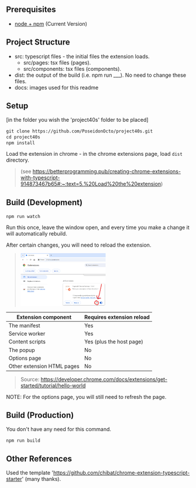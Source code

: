 ## Prerequisites

* [node + npm](https://nodejs.org/) (Current Version)

## Project Structure

* src: typescript files - the initial files the extension loads.
    * src/pages: tsx files (pages).
    * src/components: tsx files (components).
* dist: the output of the build (i.e. npm run ___). No need to change these files.
* docs: images used for this readme

## Setup

[in the folder you wish the 'project40s' folder to be placed]
```
git clone https://github.com/PoseidonOcto/project40s.git
cd project40s
npm install
```

Load the extension in chrome - in the chrome extensions page, load `dist` directory.
> (see https://betterprogramming.pub/creating-chrome-extensions-with-typescript-914873467b65#:~:text=5.%20Load%20the%20extension)

## Build (Development)

```
npm run watch
```
Run this once, leave the window open, and every time you make a change it will automatically rebuild.

After certain changes, you will need to reload the extension.
> <img src="docs/extension-reload-symbol.png" width="50%"/>

| Extension component           | Requires extension reload |
| ----------------------------- | ------------------------- |
| The manifest                  | Yes                       |
| Service worker                | Yes                       |
| Content scripts               | Yes (plus the host page)  |
| The popup                     | No                        |
| Options page                  | No                        |
| Other extension HTML pages    | No                        |

> Source: https://developer.chrome.com/docs/extensions/get-started/tutorial/hello-world

NOTE: For the options page, you will still need to refresh the page.


## Build (Production)
You don't have any need for this command.
```
npm run build
```

## Other References
Used the template 'https://github.com/chibat/chrome-extension-typescript-starter' (many thanks).
